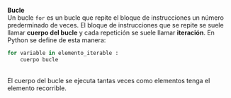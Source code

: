 **Bucle**<br>
Un bucle `for` es un bucle que repite el bloque de instrucciones un número prederminado de veces. El bloque de instrucciones que se repite se suele llamar **cuerpo del bucle** y cada repetición se suele llamar **iteración**. En Python se define de esta manera:<br>

``` python
for variable in elemento_iterable :
    cuerpo bucle
```
<br>
El cuerpo del bucle se ejecuta tantas veces como elementos tenga el elemento recorrible.